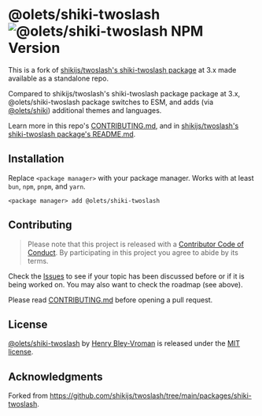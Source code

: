 # @olets/shiki-twoslash ![@olets/shiki-twoslash NPM Version](https://img.shields.io/npm/v/@olets/shiki-twoslash)

This is a fork of [shikijs/twoslash's shiki-twoslash package](https://github.com/shikijs/twoslash/tree/main/packages/shiki-twoslash) at 3.x made available as a standalone repo.

Compared to shikijs/twoslash's shiki-twoslash package package at 3.x, @olets/shiki-twoslash package switches to ESM, and adds (via [@olets/shiki](https://github.com/olets/shiki/tree/main/packages/shiki)) additional themes and languages.

Learn more in this repo's [CONTRIBUTING.md](CONTRIBUTING.md), and in [shikijs/twoslash's shiki-twoslash package's README.md](https://github.com/shikijs/twoslash/blob/5ad23a59c9ead4a3df4d11293948b10bdef373f9/packages/shiki-twoslash/README.md).

## Installation

Replace `<package manager>` with your package manager. Works with at least `bun`, `npm`, `pnpm`, and `yarn`.

```shell
<package manager> add @olets/shiki-twoslash
```

## Contributing

> Please note that this project is released with a [Contributor Code of Conduct](CODE_OF_CONDUCT.md). By participating in this project you agree to abide by its terms.

Check the [Issues](https://github.com/olets/shiki/issues) to see if your topic has been discussed before or if it is being worked on. You may also want to check the roadmap (see above).

Please read [CONTRIBUTING.md](CONTRIBUTING.md) before opening a pull request.

## License

<a href="https://github.com/olets/shiki/tree/main/packages/shiki-twoslash">@olets/shiki-twoslash</a> by <a href="https://olets.dev">Henry Bley-Vroman</a> is released under the [MIT license](LICENSE).

## Acknowledgments

Forked from <https://github.com/shikijs/twoslash/tree/main/packages/shiki-twoslash>.
